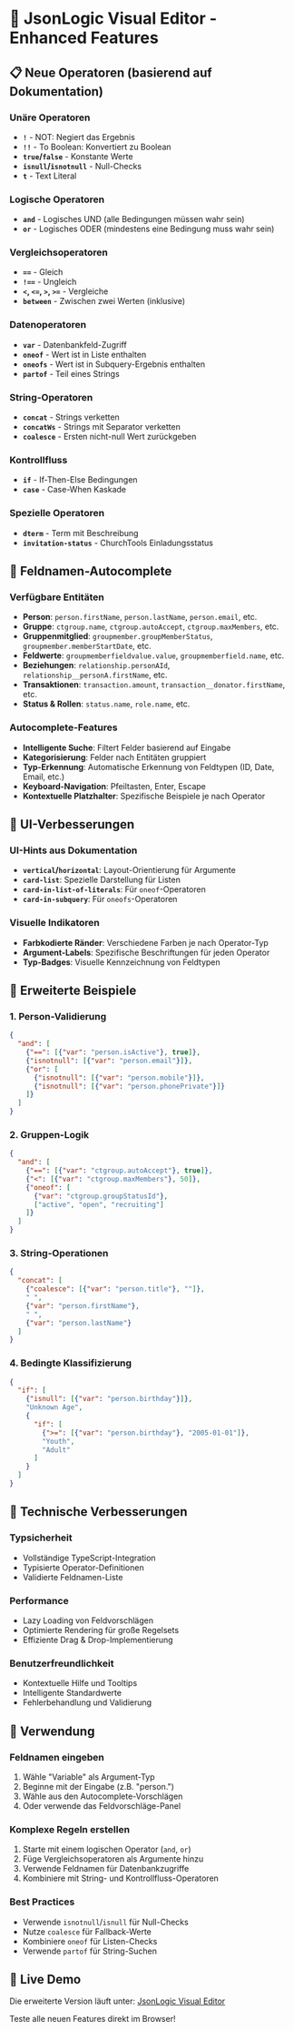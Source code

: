 # 🚀 JsonLogic Visual Editor - Enhanced Features

## 📋 Neue Operatoren (basierend auf Dokumentation)

### Unäre Operatoren
- **`!`** - NOT: Negiert das Ergebnis
- **`!!`** - To Boolean: Konvertiert zu Boolean
- **`true`/`false`** - Konstante Werte
- **`isnull`/`isnotnull`** - Null-Checks
- **`t`** - Text Literal

### Logische Operatoren
- **`and`** - Logisches UND (alle Bedingungen müssen wahr sein)
- **`or`** - Logisches ODER (mindestens eine Bedingung muss wahr sein)

### Vergleichsoperatoren
- **`==`** - Gleich
- **`!==`** - Ungleich
- **`<`, `<=`, `>`, `>=`** - Vergleiche
- **`between`** - Zwischen zwei Werten (inklusive)

### Datenoperatoren
- **`var`** - Datenbankfeld-Zugriff
- **`oneof`** - Wert ist in Liste enthalten
- **`oneofs`** - Wert ist in Subquery-Ergebnis enthalten
- **`partof`** - Teil eines Strings

### String-Operatoren
- **`concat`** - Strings verketten
- **`concatWs`** - Strings mit Separator verketten
- **`coalesce`** - Ersten nicht-null Wert zurückgeben

### Kontrollfluss
- **`if`** - If-Then-Else Bedingungen
- **`case`** - Case-When Kaskade

### Spezielle Operatoren
- **`dterm`** - Term mit Beschreibung
- **`invitation-status`** - ChurchTools Einladungsstatus

## 🎯 Feldnamen-Autocomplete

### Verfügbare Entitäten
- **Person**: `person.firstName`, `person.lastName`, `person.email`, etc.
- **Gruppe**: `ctgroup.name`, `ctgroup.autoAccept`, `ctgroup.maxMembers`, etc.
- **Gruppenmitglied**: `groupmember.groupMemberStatus`, `groupmember.memberStartDate`, etc.
- **Feldwerte**: `groupmemberfieldvalue.value`, `groupmemberfield.name`, etc.
- **Beziehungen**: `relationship.personAId`, `relationship__personA.firstName`, etc.
- **Transaktionen**: `transaction.amount`, `transaction__donator.firstName`, etc.
- **Status & Rollen**: `status.name`, `role.name`, etc.

### Autocomplete-Features
- **Intelligente Suche**: Filtert Felder basierend auf Eingabe
- **Kategorisierung**: Felder nach Entitäten gruppiert
- **Typ-Erkennung**: Automatische Erkennung von Feldtypen (ID, Date, Email, etc.)
- **Keyboard-Navigation**: Pfeiltasten, Enter, Escape
- **Kontextuelle Platzhalter**: Spezifische Beispiele je nach Operator

## 🎨 UI-Verbesserungen

### UI-Hints aus Dokumentation
- **`vertical`/`horizontal`**: Layout-Orientierung für Argumente
- **`card-list`**: Spezielle Darstellung für Listen
- **`card-in-list-of-literals`**: Für `oneof`-Operatoren
- **`card-in-subquery`**: Für `oneofs`-Operatoren

### Visuelle Indikatoren
- **Farbkodierte Ränder**: Verschiedene Farben je nach Operator-Typ
- **Argument-Labels**: Spezifische Beschriftungen für jeden Operator
- **Typ-Badges**: Visuelle Kennzeichnung von Feldtypen

## 📝 Erweiterte Beispiele

### 1. Person-Validierung
```json
{
  "and": [
    {"==": [{"var": "person.isActive"}, true]},
    {"isnotnull": [{"var": "person.email"}]},
    {"or": [
      {"isnotnull": [{"var": "person.mobile"}]},
      {"isnotnull": [{"var": "person.phonePrivate"}]}
    ]}
  ]
}
```

### 2. Gruppen-Logik
```json
{
  "and": [
    {"==": [{"var": "ctgroup.autoAccept"}, true]},
    {"<": [{"var": "ctgroup.maxMembers"}, 50]},
    {"oneof": [
      {"var": "ctgroup.groupStatusId"},
      ["active", "open", "recruiting"]
    ]}
  ]
}
```

### 3. String-Operationen
```json
{
  "concat": [
    {"coalesce": [{"var": "person.title"}, ""]},
    " ",
    {"var": "person.firstName"},
    " ",
    {"var": "person.lastName"}
  ]
}
```

### 4. Bedingte Klassifizierung
```json
{
  "if": [
    {"isnull": [{"var": "person.birthday"}]},
    "Unknown Age",
    {
      "if": [
        {">=": [{"var": "person.birthday"}, "2005-01-01"]},
        "Youth",
        "Adult"
      ]
    }
  ]
}
```

## 🔧 Technische Verbesserungen

### Typsicherheit
- Vollständige TypeScript-Integration
- Typisierte Operator-Definitionen
- Validierte Feldnamen-Liste

### Performance
- Lazy Loading von Feldvorschlägen
- Optimierte Rendering für große Regelsets
- Effiziente Drag & Drop-Implementierung

### Benutzerfreundlichkeit
- Kontextuelle Hilfe und Tooltips
- Intelligente Standardwerte
- Fehlerbehandlung und Validierung

## 🎯 Verwendung

### Feldnamen eingeben
1. Wähle "Variable" als Argument-Typ
2. Beginne mit der Eingabe (z.B. "person.")
3. Wähle aus den Autocomplete-Vorschlägen
4. Oder verwende das Feldvorschläge-Panel

### Komplexe Regeln erstellen
1. Starte mit einem logischen Operator (`and`, `or`)
2. Füge Vergleichsoperatoren als Argumente hinzu
3. Verwende Feldnamen für Datenbankzugriffe
4. Kombiniere mit String- und Kontrollfluss-Operatoren

### Best Practices
- Verwende `isnotnull`/`isnull` für Null-Checks
- Nutze `coalesce` für Fallback-Werte
- Kombiniere `oneof` für Listen-Checks
- Verwende `partof` für String-Suchen

## 🚀 Live Demo

Die erweiterte Version läuft unter:
[JsonLogic Visual Editor](https://3000--01999007-e021-77ae-8ee7-a8d537e59e85.eu-central-1-01.gitpod.dev)

Teste alle neuen Features direkt im Browser!